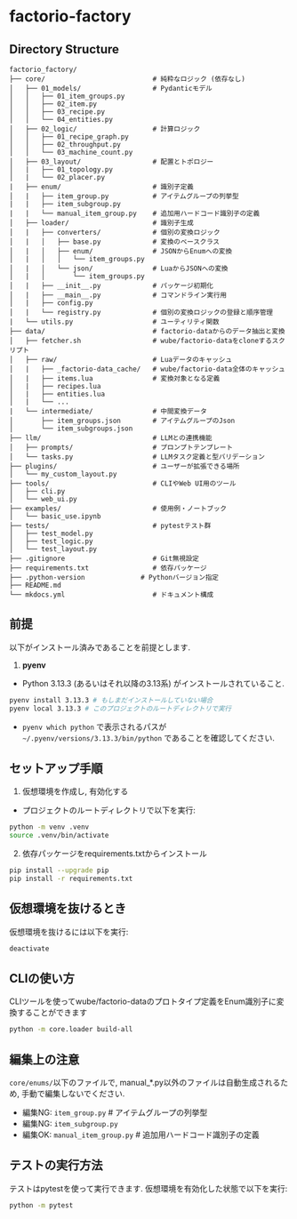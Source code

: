 # factorio-factory

## Directory Structure

```
factorio_factory/
├── core/                           # 純粋なロジック (依存なし)
│   ├── 01_models/                  # Pydanticモデル
│   │   ├── 01_item_groups.py
│   │   ├── 02_item.py
│   │   ├── 03_recipe.py
│   │   └── 04_entities.py
│   ├── 02_logic/                   # 計算ロジック
│   │   ├── 01_recipe_graph.py
│   │   ├── 02_throughput.py
│   │   └── 03_machine_count.py
│   ├── 03_layout/                  # 配置とトポロジー
│   |   ├── 01_topology.py
│   |   └── 02_placer.py
|   ├── enum/                       # 識別子定義
│   |   ├── item_group.py           # アイテムグループの列挙型
|   |   ├── item_subgroup.py
|   |   └── manual_item_group.py    # 追加用ハードコード識別子の定義
│   ├── loader/                     # 識別子生成
│   |   ├── converters/             # 個別の変換ロジック
│   |   │   ├── base.py             # 変換のベースクラス
│   |   │   ├── enum/               # JSONからEnumへの変換
│   |   │   │   └── item_groups.py  
│   |   │   └── json/               # LuaからJSONへの変換
│   |   │       └── item_groups.py
│   |   ├── __init__.py             # パッケージ初期化
│   |   ├── __main__.py             # コマンドライン実行用
│   |   ├── config.py
│   |   └── registry.py             # 個別の変換ロジックの登録と順序管理
|   └── utils.py                    # ユーティリティ関数
├── data/                           # factorio-dataからのデータ抽出と変換
│   ├── fetcher.sh                  # wube/factorio-dataをcloneするスクリプト
│   ├── raw/                        # Luaデータのキャッシュ
│   |   ├── _factorio-data_cache/   # wube/factorio-data全体のキャッシュ
│   |   ├── items.lua               # 変換対象となる定義
│   |   ├── recipes.lua
│   |   ├── entities.lua
│   |   └── ...
|   └── intermediate/               # 中間変換データ
│       ├── item_groups.json        # アイテムグループのJson
│       └── item_subgroups.json
├── llm/                            # LLMとの連携機能
│   ├── prompts/                    # プロンプトテンプレート
│   └── tasks.py                    # LLMタスク定義と型バリデーション
├── plugins/                        # ユーザーが拡張できる場所
│   └── my_custom_layout.py
├── tools/                          # CLIやWeb UI用のツール
│   ├── cli.py
│   └── web_ui.py
├── examples/                       # 使用例・ノートブック
│   └── basic_use.ipynb
├── tests/                          # pytestテスト群
│   ├── test_model.py
│   ├── test_logic.py
│   └── test_layout.py
├── .gitignore                      # Git無視設定
├── requirements.txt                # 依存パッケージ
├── .python-version              # Pythonバージョン指定
├── README.md
└── mkdocs.yml                      # ドキュメント構成
```

## 前提
以下がインストール済みであることを前提とします.
1. **pyenv**
  - Python 3.13.3 (あるいはそれ以降の3.13系) がインストールされていること.
  ```sh
  pyenv install 3.13.3 # もしまだインストールしていない場合
  pyenv local 3.13.3 # このプロジェクトのルートディレクトリで実行
  ```
  - `pyenv which python` で表示されるパスが `~/.pyenv/versions/3.13.3/bin/python` であることを確認してください.

## セットアップ手順
1. 仮想環境を作成し, 有効化する
  - プロジェクトのルートディレクトリで以下を実行:
  ```bash
  python -m venv .venv
  source .venv/bin/activate
  ```

2. 依存パッケージをrequirements.txtからインストール
  ```sh
  pip install --upgrade pip
  pip install -r requirements.txt
  ```
  
## 仮想環境を抜けるとき
仮想環境を抜けるには以下を実行:
```bash
deactivate
```

## CLIの使い方
CLIツールを使ってwube/factorio-dataのプロトタイプ定義をEnum識別子に変換することができます
```bash
python -m core.loader build-all
```

## 編集上の注意
`core/enums/`以下のファイルで, manual_*.py以外のファイルは自動生成されるため, 手動で編集しないでください.
* 編集NG: `item_group.py`           # アイテムグループの列挙型
* 編集NG: `item_subgroup.py`
* 編集OK: `manual_item_group.py`    # 追加用ハードコード識別子の定義

## テストの実行方法
テストはpytestを使って実行できます. 仮想環境を有効化した状態で以下を実行:
```bash
python -m pytest
```
